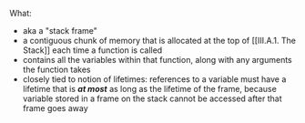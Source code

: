 What:
- aka a "stack frame"
- a contiguous chunk of memory that is allocated at the top of [[III.A.1. The Stack]] each time a function is called
- contains all the variables within that function, along with any arguments the function takes
- closely tied to notion of lifetimes: references to a variable must have a lifetime that is ***at most*** as long as the lifetime of the frame, because variable stored in a frame on the stack cannot be accessed after that frame goes away